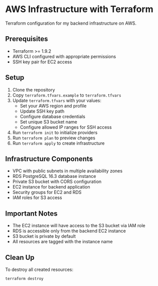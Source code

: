# AWS Infrastructure with Terraform

Terraform configuration for my backend infrastructure on AWS.

## Prerequisites

- Terraform >= 1.9.2
- AWS CLI configured with appropriate permissions
- SSH key pair for EC2 access

## Setup

1. Clone the repository
2. Copy `terraform.tfvars.example` to `terraform.tfvars`
3. Update `terraform.tfvars` with your values:
   - Set your AWS region and profile
   - Update SSH key path
   - Configure database credentials
   - Set unique S3 bucket name
   - Configure allowed IP ranges for SSH access
4. Run `terraform init` to initialize providers
5. Run `terraform plan` to preview changes
6. Run `terraform apply` to create infrastructure

## Infrastructure Components

- VPC with public subnets in multiple availability zones
- RDS PostgreSQL 16.3 database instance
- Private S3 bucket with CORS configuration
- EC2 instance for backend application
- Security groups for EC2 and RDS
- IAM roles for S3 access

## Important Notes

- The EC2 instance will have access to the S3 bucket via IAM role
- RDS is accessible only from the backend EC2 instance
- S3 bucket is private by default
- All resources are tagged with the instance name

## Clean Up

To destroy all created resources:

```bash
terraform destroy
```
